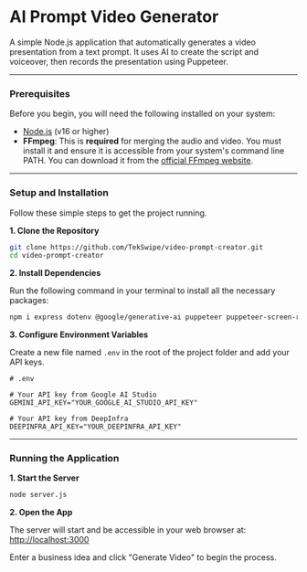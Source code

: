 # AI Prompt Video Generator

A simple Node.js application that automatically generates a video presentation from a text prompt. It uses AI to create the script and voiceover, then records the presentation using Puppeteer.

---

### Prerequisites

Before you begin, you will need the following installed on your system:

-   [Node.js](https://nodejs.org/) (v16 or higher)
-   **FFmpeg**: This is **required** for merging the audio and video. You must install it and ensure it is accessible from your system's command line PATH. You can download it from the [official FFmpeg website](https://ffmpeg.org/download.html).

---

### Setup and Installation

Follow these simple steps to get the project running.

**1. Clone the Repository**

```bash
git clone https://github.com/TekSwipe/video-prompt-creator.git
cd video-prompt-creator
```

**2. Install Dependencies**

Run the following command in your terminal to install all the necessary packages:

```bash
npm i express dotenv @google/generative-ai puppeteer puppeteer-screen-recorder node-fetch@2 cors fluent-ffmpeg @ffmpeg-installer/ffmpeg
```

**3. Configure Environment Variables**

Create a new file named `.env` in the root of the project folder and add your API keys.

```env
# .env

# Your API key from Google AI Studio
GEMINI_API_KEY="YOUR_GOOGLE_AI_STUDIO_API_KEY"

# Your API key from DeepInfra
DEEPINFRA_API_KEY="YOUR_DEEPINFRA_API_KEY"
```

---

### Running the Application

**1. Start the Server**

```bash
node server.js
```

**2. Open the App**

The server will start and be accessible in your web browser at:
[http://localhost:3000](http://localhost:3000)

Enter a business idea and click "Generate Video" to begin the process.